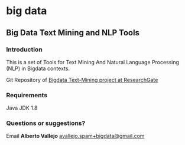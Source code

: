 # big data


## Big Data Text Mining and NLP Tools ##


### Introduction ###

This is a set of Tools for Text Mining And Natural Language Processing (NLP) in Bigdata contexts.

Git Repository of [Bigdata Text-Mining project at ResearchGate](https://www.researchgate.net/project/Bigdata-Text-Mining)


### Requirements ###

Java JDK 1.8


### Questions or suggestions? ###

Email **Alberto Vallejo** <avallejo.spam+bigdata@gmail.com>



